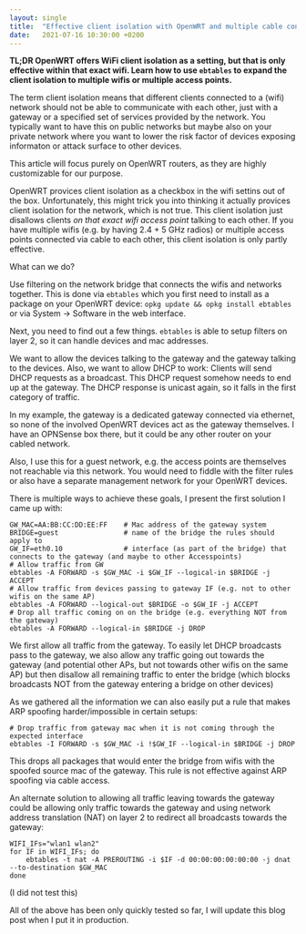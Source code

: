 ```yaml
---
layout: single
title:  "Effective client isolation with OpenWRT and multiple cable connected Access Points"
date:   2021-07-16 10:30:00 +0200
---
```

**TL;DR OpenWRT offers WiFi client isolation as a setting, but that is only effective within that exact wifi. Learn how to use `ebtables` to expand the client isolation to multiple wifis or multiple access points.**

The term client isolation means that different clients connected to a (wifi) network should not be able to communicate with each other, just with a gateway or a specified set of services provided by the network.
You typically want to have this on public networks but maybe also on your private network where you want to lower the risk factor of devices exposing informaton or attack surface to other devices.

This article will focus purely on OpenWRT routers, as they are highly customizable for our purpose.

OpenWRT provices client isolation as a checkbox in the wifi settins out of the box.
Unfortunately, this might trick you into thinking it actually provices client isolation for the network, which is not true.
This client isolation just disallows clients *on that exact wifi access point* talking to each other.
If you have multiple wifis (e.g. by having 2.4 + 5 GHz radios) or multiple access points connected via cable to each other, this client isolation is only partly effective.

What can we do?

Use filtering on the network bridge that connects the wifis and networks together.
This is done via `ebtables` which you first need to install as a package on your OpenWRT device: `opkg update && opkg install ebtables` or via System -> Software in the web interface.

Next, you need to find out a few things.
`ebtables` is able to setup filters on layer 2, so it can handle devices and mac addresses.

We want to allow the devices talking to the gateway and the gateway talking to the devices.
Also, we want to allow DHCP to work: Clients will send DHCP requests as a broadcast.
This DHCP request somehow needs to end up at the gateway.
The DHCP response is unicast again, so it falls in the first category of traffic.

In my example, the gateway is a dedicated gateway connected via ethernet, so none of the involved OpenWRT devices act as the gateway themselves.
I have an OPNSense box there, but it could be any other router on your cabled network.

Also, I use this for a guest network, e.g. the access points are themselves not reachable via this network.
You would need to fiddle with the filter rules or also have a separate management network for your OpenWRT devices.

There is multiple ways to achieve these goals, I present the first solution I came up with:

```
GW_MAC=AA:BB:CC:DD:EE:FF    # Mac address of the gateway system
BRIDGE=guest                # name of the bridge the rules should apply to
GW_IF=eth0.10               # interface (as part of the bridge) that connects to the gateway (and maybe to other Accesspoints)
# Allow traffic from GW
ebtables -A FORWARD -s $GW_MAC -i $GW_IF --logical-in $BRIDGE -j ACCEPT
# Allow traffic from devices passing to gateway IF (e.g. not to other wifis on the same AP)
ebtables -A FORWARD --logical-out $BRIDGE -o $GW_IF -j ACCEPT
# Drop all traffic coming on on the bridge (e.g. everything NOT from the gateway)
ebtables -A FORWARD --logical-in $BRIDGE -j DROP
```

We first allow all traffic from the gateway.
To easily let DHCP broadcasts pass to the gateway, we also allow any traffic going out towards the gateway (and potential other APs, but not towards other wifis on the same AP) but then disallow all remaining traffic to enter the bridge (which blocks broadcasts NOT from the gateway entering a bridge on other devices)

As we gathered all the information we can also easily put a rule that makes ARP spoofing harder/impossible in certain setups:
```
# Drop traffic from gateway mac when it is not coming through the expected interface
ebtables -I FORWARD -s $GW_MAC -i !$GW_IF --logical-in $BRIDGE -j DROP
```

This drops all packages that would enter the bridge from wifis with the spoofed source mac of the gateway.
This rule is not effective against ARP spoofing via cable access.

An alternate solution to allowing all traffic leaving towards the gateway could be allowing only traffic towards the gateway and using network address translation (NAT) on layer 2 to redirect all broadcasts towards the gateway:

```
WIFI_IFs="wlan1 wlan2"
for IF in WIFI_IFs; do
    ebtables -t nat -A PREROUTING -i $IF -d 00:00:00:00:00:00 -j dnat --to-destination $GW_MAC
done
```

(I did not test this)

All of the above has been only quickly tested so far, I will update this blog post when I put it in production.